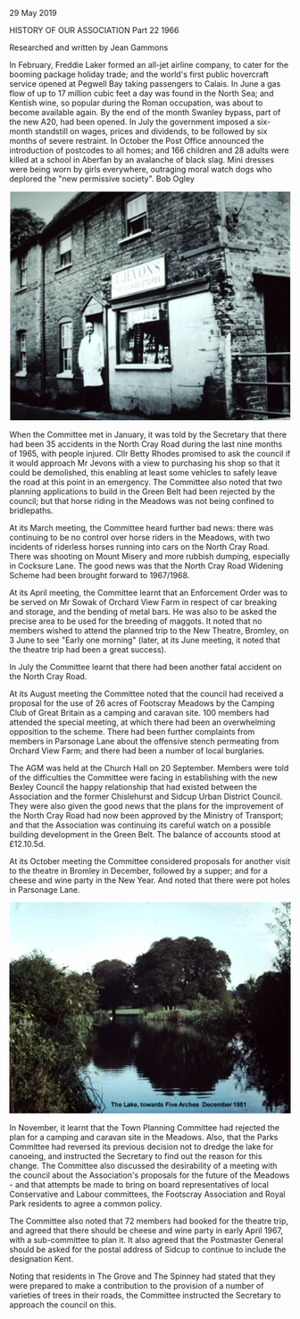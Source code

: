 29 May 2019

HISTORY OF OUR ASSOCIATION Part 22 1966

Researched and written by Jean Gammons

In February, Freddie Laker formed an all-jet airline company, to cater for the booming package holiday trade; and the world's first public hovercraft service opened at Pegwell Bay taking passengers to Calais. In June a gas flow of up to 17 million cubic feet a day was found in the North Sea; and Kentish wine, so popular during the Roman occupation, was about to become available again. By the end of the month Swanley bypass, part of the new A20, had been opened. In July the government imposed a six-month standstill on wages, prices and dividends, to be followed by six months of severe restraint. In October the Post Office announced the introduction of postcodes to all homes; and 166 children and 28 adults were killed at a school in Aberfan by an avalanche of black slag. Mini dresses were being worn by girls everywhere, outraging moral watch dogs who deplored the "new permissive society". Bob Ogley[](http://www.northcrayresidents.org.uk/posters/poster281.pdf)

![Image](images/nm0772_1.gif)

When the Committee met in January, it was told by the Secretary that there had been 35 accidents in the North Cray Road during the last nine months of 1965, with people injured. Cllr Betty Rhodes promised to ask the council if it would approach Mr Jevons with a view to purchasing his shop so that it could be demolished, this enabling at least some vehicles to safely leave the road at this point in an emergency. The Committee also noted that two planning applications to build in the Green Belt had been rejected by the council; but that horse riding in the Meadows was not being confined to bridlepaths.

At its March meeting, the Committee heard further bad news: there was continuing to be no control over horse riders in the Meadows, with two incidents of riderless horses running into cars on the North Cray Road. There was shooting on Mount Misery and more rubbish dumping, especially in Cocksure Lane. The good news was that the North Cray Road Widening Scheme had been brought forward to 1967/1968.

At its April meeting, the Committee learnt that an Enforcement Order was to be served on Mr Sowak of Orchard View Farm in respect of car breaking and storage, and the bending of metal bars. He was also to be asked the precise area to be used for the breeding of maggots. It noted that no members wished to attend the planned trip to the New Theatre, Bromley, on 3 June to see "Early one morning" (later, at its June meeting, it noted that the theatre trip had been a great success).

In July the Committee learnt that there had been another fatal accident on the North Cray Road.

At its August meeting the Committee noted that the council had received a proposal for the use of 26 acres of Footscray Meadows by the Camping Club of Great Britain as a camping and caravan site. 100 members had attended the special meeting, at which there had been an overwhelming opposition to the scheme. There had been further complaints from members in Parsonage Lane about the offensive stench permeating from Orchard View Farm; and there had been a number of local burglaries.

The AGM was held at the Church Hall on 20 September. Members were told of the difficulties the Committee were facing in establishing with the new Bexley Council the happy relationship that had existed between the Association and the former Chislehurst and Sidcup Urban District Council. They were also given the good news that the plans for the improvement of the North Cray Road had now been approved by the Ministry of Transport; and that the Association was continuing its careful watch on a possible building development in the Green Belt. The balance of accounts stood at £12.10.5d.

At its October meeting the Committee considered proposals for another visit to the theatre in Bromley in December, followed by a supper; and for a cheese and wine party in the New Year. And noted that there were pot holes in Parsonage Lane.

[](http://www.northcrayresidents.org.uk/posters/poster282.pdf)

![Image](images/nm0772_2.gif)

In November, it learnt that the Town Planning Committee had rejected the plan for a camping and caravan site in the Meadows. Also, that the Parks Committee had reversed its previous decision not to dredge the lake for canoeing, and instructed the Secretary to find out the reason for this change. The Committee also discussed the desirability of a meeting with the council about the Association's proposals for the future of the Meadows - and that attempts be made to bring on board representatives of local Conservative and Labour committees, the Footscray Association and Royal Park residents to agree a common policy.

The Committee also noted that 72 members had booked for the theatre trip, and agreed that there should be cheese and wine party in early April 1967, with a sub-committee to plan it. It also agreed that the Postmaster General should be asked for the postal address of Sidcup to continue to include the designation Kent.

Noting that residents in The Grove and The Spinney had stated that they were prepared to make a contribution to the provision of a number of varieties of trees in their roads, the Committee instructed the Secretary to approach the council on this.
